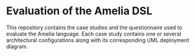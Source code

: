 # Evaluation of the Amelia DSL

This repository contains the case studies and the questionnaire used to evaluate the Amelia language. Each case study contains one or several architectural configurations along with its corresponding UML deployment diagram. 
